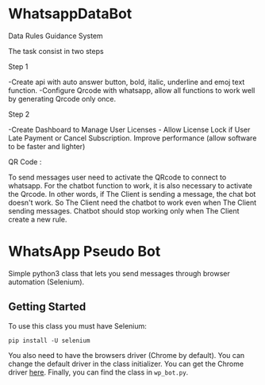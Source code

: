 # WhatsappDataBot
Data Rules Guidance  System

The task consist in two steps 

Step 1 

-Create api with auto answer button, bold, italic, underline and emoj text function.
-Configure Qrcode with whatsapp, allow all functions to work well by generating Qrcode only once. 

Step 2 

-Create Dashboard to Manage User Licenses - Allow License Lock if User Late Payment or Cancel Subscription. Improve performance (allow software to be faster and lighter)
 

QR Code : 

To send messages user need to activate the QRcode to connect to whatsapp. For the chatbot function to work, it is also necessary to activate the Qrcode. In other words, if The Client is sending a message, the chat bot doesn't work. So The Client need the chatbot to work even when The Client sending messages. Chatbot should stop working only when The Client create a new rule.

# WhatsApp Pseudo Bot

Simple python3 class that lets you send messages through browser automation (Selenium).

## Getting Started

To use this class you must have Selenium:

    pip install -U selenium
You also need to have the browsers driver (Chrome by default). You can change the default driver in the class initializer. You can get the Chrome driver [here](https://sites.google.com/a/chromium.org/chromedriver/downloads).
Finally, you can find the class in `wp_bot.py`.

